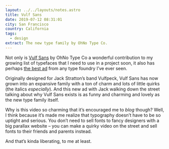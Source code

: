 ```yaml
---
layout: ../../layouts/notes.astro
title: Vulf Sans
date: 2019-07-12 08:31:01
city: San Francisco
country: California
tags:
  - design
extract: The new type family by OhNo Type Co.
---
```


Not only is [Vulf Sans](https://ohnotype.co/fonts/vulf-sans) by OhNo Type Co a wonderful contribution to my growing list of typefaces that I need to use in a project soon, it also has perhaps [the best ad](https://twitter.com/OHnoTypeCo/status/1149676598037102595) from any type foundry I’ve ever seen.

Originally designed for Jack Stratton’s band Vulfpeck, Vulf Sans has now grown into an expansive family with a ton of charm and lots of little quirks (the italics _especially_). And this new ad with Jack walking down the street talking about why Vulf Sans exists is as funny and charming and lovely as the new type family itself.

Why is this video so charming that it’s encouraged me to _blog_ though? Well, I think because it’s made me realize that typography doesn’t have to be so uptight and serious. You don’t need to sell fonts to fancy designers with a big parallax website – you can make a quirky video on the street and sell fonts to their friends and parents instead.

And that’s kinda liberating, to me at least.
